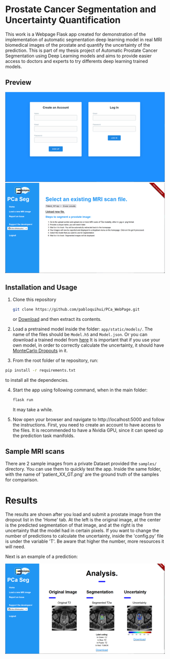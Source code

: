 # Prostate Cancer Segmentation and Uncertainty Quantification

This work is a Webpage Flask app created for demonstration of the implementation of automatic segmentation deep learning model in real MRI biomedical images of the prostate and quantify the uncertainty of the prediction. 
This is part of my thesis project of Automatic Prostate Cancer Segmentation using Deep Learning models and aims to provide easier access to doctors and experts to try differents deep learning trained models.

## Preview

![Login](Static/Interface_images/login.png)
![Home](Static/Interface_images/home.png)

## Installation and Usage

1. Clone this repository
   ```bash
   git clone https://github.com/pabloquihui/PCa_WebPage.git
   ```

   or [Download](https://github.com/pabloquihui/PCa_WebPage/archive/refs/heads/main.zip) and then extract its contents.

2. Load a pretrained model inside the folder: `app/static/models/`. The name of the files should be `Model.h5` and `Model.json`. Or you can download a trained model from [here](https://drive.google.com/open?id=1U6o7FfR7Fue6ukIg_ciUoN0rjZs6QfrW)
   It is important that if you use your own model, in order to correctly calculate the uncertainty, it should have [MonteCarlo Dropouts](https://towardsdatascience.com/monte-carlo-dropout-7fd52f8b6571) in it.

3. From the root folder of te repository, run:
```bash
pip install -r requirements.txt
```
to install all the dependencies. 

4. Start the app using following command, when in the main folder:

   ```bash
   flask run
   ```

   It may take a while. 

5. Now open your browser and navigate to http://localhost:5000 and follow the instructions. First, you need to create an account to have access to the files. It is recommended to have a Nvidia GPU, since it can speed up the prediction task manifolds.

## Sample MRI scans

There are 2 sample images from a private Dataset provided the `samples/` directory. You can use them to quickly test the app. Inside the same folder, with the name of 'patient_XX_GT.png' are the ground truth of the samples for comparison.

# Results

The results are shown after you load and submit a prostate image from the dropout list in the 'Home' tab. At the left is the original image, at the center is the predicted segmentation of that image, and at the right is the uncertainty that the model had in certain pixels.
If you want to change the number of predictions to calculate the uncertainty, inside the 'config.py' file is under the variable 'T'. Be aware that higher the number, more resources it will need. 

Next is an example of a prediction: 

![Results](Static/Interface_images/results.png)
